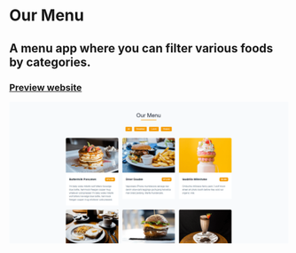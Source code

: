 # Our Menu
## A menu app where you can filter various foods by categories. 
### [Preview website](https://milyazkamil.github.io/Our-Menu/) 
![](./src/assets/images/readme-image.png)
